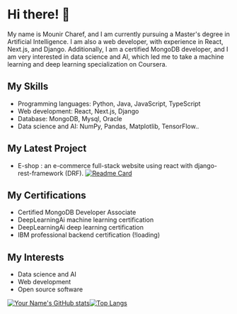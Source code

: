 # Hi there! 👋

My name is Mounir Charef, and I am currently pursuing a Master's degree in Artificial Intelligence. I am also a web developer, with experience in React, Next.js, and Django. Additionally, I am a certified MongoDB developer, and I am very interested in data science and AI, which led me to take a machine learning and deep learning specialization on Coursera.

## My Skills

- Programming languages: Python, Java, JavaScript, TypeScript
- Web development: React, Next.js, Django
- Database: MongoDB, Mysql, Oracle
- Data science and AI: NumPy, Pandas, Matplotlib, TensorFlow..

## My Latest Project

- E-shop : an e-commerce full-stack website using react with django-rest-framework (DRF). 
[![Readme Card](https://github-readme-stats.vercel.app/api/pin/?username=lolifmaster&repo=E-shop&show_icons=true&theme=github_dark&hide_border=true&border_radius=20&show_owner=true)](https://github.com/lolifmaster/E-shop)

## My Certifications

- Certified MongoDB Developer Associate
- DeepLearningAi machine learning certification
- DeepLearningAi deep learning certification
- IBM professional backend certification (!loading)

## My Interests

- Data science and AI
- Web development
- Open source software

<!-- custom card for my profile stats -->
<!-- custom card for my top languages used in GitHub -->
[![Your Name's GitHub stats](https://github-readme-stats.vercel.app/api?username=lolifmaster&show_icons=true&theme=github_dark&hide_border=true&border_radius=20)](https://github.com/lolifmaster?tab=repositories)[![Top Langs](https://github-readme-stats.vercel.app/api/top-langs/?username=lolifmaster&size_weight=0.5&count_weight=0.5&show_icons=true&theme=github_dark&hide_border=true&border_radius=20)](https://github.com/lolifmaster?tab=repositories)

